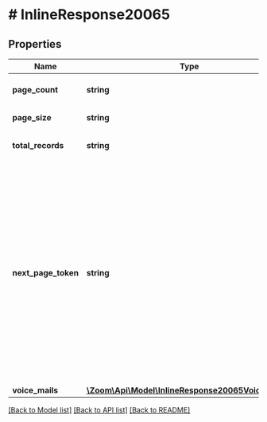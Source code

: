 # # InlineResponse20065

## Properties

Name | Type | Description | Notes
------------ | ------------- | ------------- | -------------
**page_count** | **string** | Total number of page | [optional] 
**page_size** | **string** | Size of each page | [optional] 
**total_records** | **string** | Total number of records | [optional] 
**next_page_token** | **string** | The next page token is used to paginate through large result sets. A next page token will be returned whenever the set of available results exceeds the current page size. The expiration period for this token is 15 minutes. | [optional] 
**voice_mails** | [**\Zoom\Api\Model\InlineResponse20065VoiceMails[]**](InlineResponse20065VoiceMails.md) | Voice Mails | [optional] 

[[Back to Model list]](../../README.md#documentation-for-models) [[Back to API list]](../../README.md#documentation-for-api-endpoints) [[Back to README]](../../README.md)


